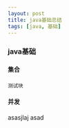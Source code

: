 ```yaml
---
layout: post
title: java基础总结
tags: [java, 基础]
---
```


### java基础

#### 集合
```
测试块

```
#### 并发

asasjlaj asad
